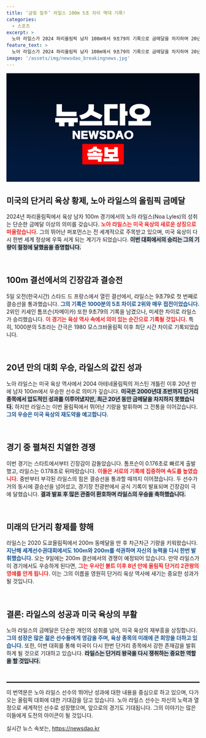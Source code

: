 ```yaml
---
title: ‘금빛 질주’ 라일스 100m 5초 차이 역대 기록!
categories:
  - 스포츠
excerpt: >
  노아 라일스가 2024 파리올림픽 남자 100m에서 9초79의 기록으로 금메달을 차지하며 20년간의 미국 육상 우승의 침묵을 깨뜨렸습니다. 1000분의 5초 차의 짜릿한 승부로 ‘신 단거리 황제’로 등극한 그의 다음 목표는 200m 결선에서의 2관왕입니다!
feature_text: >
  노아 라일스가 2024 파리올림픽 남자 100m에서 9초79의 기록으로 금메달을 차지하며 20년간의 미국 육상 우승의 침묵을 깨뜨렸습니다. 1000분의 5초 차의 짜릿한 승부로 ‘신 단거리 황제’로 등극한 그의 다음 목표는 200m 결선에서의 2관왕입니다!
image: '/assets/img/newsdao_breakingnews.jpg'
---
```


<p><img src="/assets/img/newsdao_breakingnews.jpg" alt="flaretime 속보" /></p>

<h2 data-ke-size="size26">미국의 단거리 육상 황제, 노아 라일스의 올림픽 금메달</h2>

<p data-ke-size="size16">2024년 파리올림픽에서 육상 남자 100m 경기에서의 노아 라일스(Noa Lyles)의 성취는 단순한 금메달 이상의 의미를 갖습니다. <b><span style="color: #ee2323;">노아 라일스는 미국 육상의 새로운 상징으로 떠올랐습니다.</span></b> 그의 뛰어난 퍼포먼스는 전 세계적으로 주목받고 있으며, 미국 육상이 다시 한번 세계 정상에 우뚝 서게 되는 계기가 되었습니다. <b><span style="background-color: #21538527;">이번 대회에서의 승리는 그의 기량이 절정에 달했음을 증명합니다.</span></b></p>

<p data-ke-size="size16">&nbsp;</p>

<h2 data-ke-size="size26">100m 결선에서의 긴장감과 결승전</h2>

<p data-ke-size="size16">5일 오전(한국시간) 스타드 드 프랑스에서 열린 결선에서, 라일스는 9초79로 첫 번째로 결승선을 통과했습니다. <b><span style="color: #1a5490;">그의 기록은 1000분의 5초 차이로 2위와 매우 접전이었습니다.</span></b> 2위인 키셰인 톰프슨(자메이카) 또한 9초79의 기록을 남겼으나, 미세한 차이로 라일스가 승리했습니다. <b><span style="color: #ee2323;">이 경기는 육상 역사 속에서 의미 있는 순간으로 기록될 것입니다.</span></b> 특히, 1000분의 5초라는 간극은 1980 모스크바올림픽 이후 최단 시간 차이로 기록되었습니다.</p>

<p data-ke-size="size16">&nbsp;</p>

<h2 data-ke-size="size26">20년 만의 대회 우승, 라일스의 값진 성과</h2>

<p data-ke-size="size16">노아 라일스는 미국 육상 역사에서 2004 아테네올림픽의 저스틴 개틀린 이후 20년 만에 남자 100m에서 우승한 선수로 의미가 깊습니다. <b><span style="background-color: #21538527;">미국은 2000년대 초반까지 단거리 종목에서 압도적인 성과를 이루어냈지만, 최근 20년 동안 금메달을 차지하지 못했습니다.</span></b> 하지만 라일스는 이번 올림픽에서 뛰어난 기량을 발휘하며 그 전통을 이어갔습니다. <b><span style="color: #1a5490;">그의 우승은 미국 육상의 재도약을 예고합니다.</span></b></p>

<p data-ke-size="size16">&nbsp;</p>

<h2 data-ke-size="size26">경기 중 펼쳐진 치열한 경쟁</h2>

<p data-ke-size="size16">이번 경기는 스타트에서부터 긴장감이 감돌았습니다. 톰프슨이 0.176초로 빠르게 출발했고, 라일스는 0.178초로 뒤따랐습니다. <b><span style="color: #ee2323;">이들은 서로의 기록에 집중하며 속도를 높였습니다.</span></b> 중반부터 부각된 라일스의 힘은 결승선을 통과할 때까지 이어졌습니다. 두 선수가 거의 동시에 결승선을 넘어섰고, 경기장 전광판에서 공식 기록이 발표되며 긴장감이 극에 달했습니다. <b><span style="background-color: #21538527;">결과 발표 후 많은 관중이 환호하며 라일스의 우승을 축하했습니다.</span></b></p>

<p data-ke-size="size16">&nbsp;</p>

<h2 data-ke-size="size26">미래의 단거리 황제를 향해</h2>

<p data-ke-size="size16">라일스는 2020 도쿄올림픽에서 200m 동메달을 딴 후 차근차근 기량을 키워왔습니다. <b><span style="color: #1a5490;">지난해 세계선수권대회에서도 100m와 200m를 석권하며 자신의 능력을 다시 한번 발휘했습니다.</span></b> 오는 9일에는 200m 결선에서의 경쟁이 예정되어 있습니다. 만약 라일스가 이 경기에서도 우승하게 된다면, <b><span style="color: #ee2323;">그는 우사인 볼트 이후 8년 만에 올림픽 단거리 2관왕의 영예를 안게 됩니다.</span></b> 이는 그의 이름을 영원히 단거리 육상 역사에 새기는 중요한 성과가 될 것입니다.</p>

<p data-ke-size="size16">&nbsp;</p>

<h2 data-ke-size="size26">결론: 라일스의 성공과 미국 육상의 부활</h2>

<p data-ke-size="size16">노아 라일스의 금메달은 단순한 개인의 성취를 넘어, 미국 육상의 재부흥을 상징합니다. <b><span style="color: #1a5490;">그의 성장은 많은 젊은 선수들에게 영감을 주며, 육상 종목의 미래에 큰 희망을 더하고 있습니다.</span></b> 또한, 이번 대회를 통해 미국이 다시 한번 단거리 종목에서 강한 존재감을 발휘하게 될 것으로 기대하고 있습니다. <b><span style="background-color: #21538527;">라일스는 단거리 왕국을 다시 쟁취하는 중요한 역할을 할 것입니다.</span></b></p>

<p data-ke-size="size16">&nbsp;</p>

<hr style="border: 1px solid #333;"/>

<p data-ke-size="size16">이 번역문은 노아 라일스 선수의 뛰어난 성과에 대한 내용을 중심으로 하고 있으며, 다가오는 올림픽 대회에 대한 기대감을 담고 있습니다. 노아 라일스 선수는 자신의 노력과 열정으로 세계적인 선수로 성장했으며, 앞으로의 경기도 기대됩니다. 그의 이야기는 많은 이들에게 도전의 아이콘이 될 것입니다.</p>
실시간 뉴스 속보는, <a href="https://newsdao.kr" rel="dofollow">https://newsdao.kr</a>


